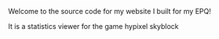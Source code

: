 Welcome to the source code for my website I built for my EPQ!

It is a statistics viewer for the game hypixel skyblock
